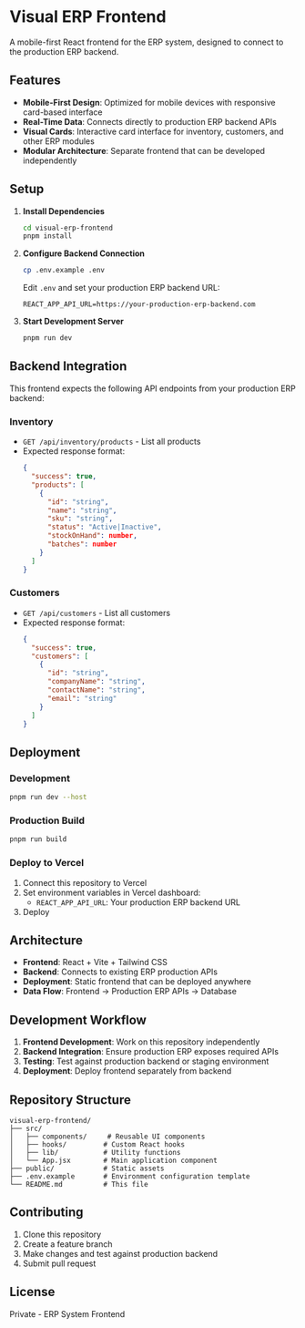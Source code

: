 # Visual ERP Frontend

A mobile-first React frontend for the ERP system, designed to connect to the production ERP backend.

## Features

- **Mobile-First Design**: Optimized for mobile devices with responsive card-based interface
- **Real-Time Data**: Connects directly to production ERP backend APIs
- **Visual Cards**: Interactive card interface for inventory, customers, and other ERP modules
- **Modular Architecture**: Separate frontend that can be developed independently

## Setup

1. **Install Dependencies**
   ```bash
   cd visual-erp-frontend
   pnpm install
   ```

2. **Configure Backend Connection**
   ```bash
   cp .env.example .env
   ```
   
   Edit `.env` and set your production ERP backend URL:
   ```
   REACT_APP_API_URL=https://your-production-erp-backend.com
   ```

3. **Start Development Server**
   ```bash
   pnpm run dev
   ```

## Backend Integration

This frontend expects the following API endpoints from your production ERP backend:

### Inventory
- `GET /api/inventory/products` - List all products
- Expected response format:
  ```json
  {
    "success": true,
    "products": [
      {
        "id": "string",
        "name": "string",
        "sku": "string",
        "status": "Active|Inactive",
        "stockOnHand": number,
        "batches": number
      }
    ]
  }
  ```

### Customers
- `GET /api/customers` - List all customers
- Expected response format:
  ```json
  {
    "success": true,
    "customers": [
      {
        "id": "string",
        "companyName": "string",
        "contactName": "string",
        "email": "string"
      }
    ]
  }
  ```

## Deployment

### Development
```bash
pnpm run dev --host
```

### Production Build
```bash
pnpm run build
```

### Deploy to Vercel
1. Connect this repository to Vercel
2. Set environment variables in Vercel dashboard:
   - `REACT_APP_API_URL`: Your production ERP backend URL
3. Deploy

## Architecture

- **Frontend**: React + Vite + Tailwind CSS
- **Backend**: Connects to existing ERP production APIs
- **Deployment**: Static frontend that can be deployed anywhere
- **Data Flow**: Frontend → Production ERP APIs → Database

## Development Workflow

1. **Frontend Development**: Work on this repository independently
2. **Backend Integration**: Ensure production ERP exposes required APIs
3. **Testing**: Test against production backend or staging environment
4. **Deployment**: Deploy frontend separately from backend

## Repository Structure

```
visual-erp-frontend/
├── src/
│   ├── components/     # Reusable UI components
│   ├── hooks/         # Custom React hooks
│   ├── lib/           # Utility functions
│   └── App.jsx        # Main application component
├── public/            # Static assets
├── .env.example       # Environment configuration template
└── README.md          # This file
```

## Contributing

1. Clone this repository
2. Create a feature branch
3. Make changes and test against production backend
4. Submit pull request

## License

Private - ERP System Frontend
